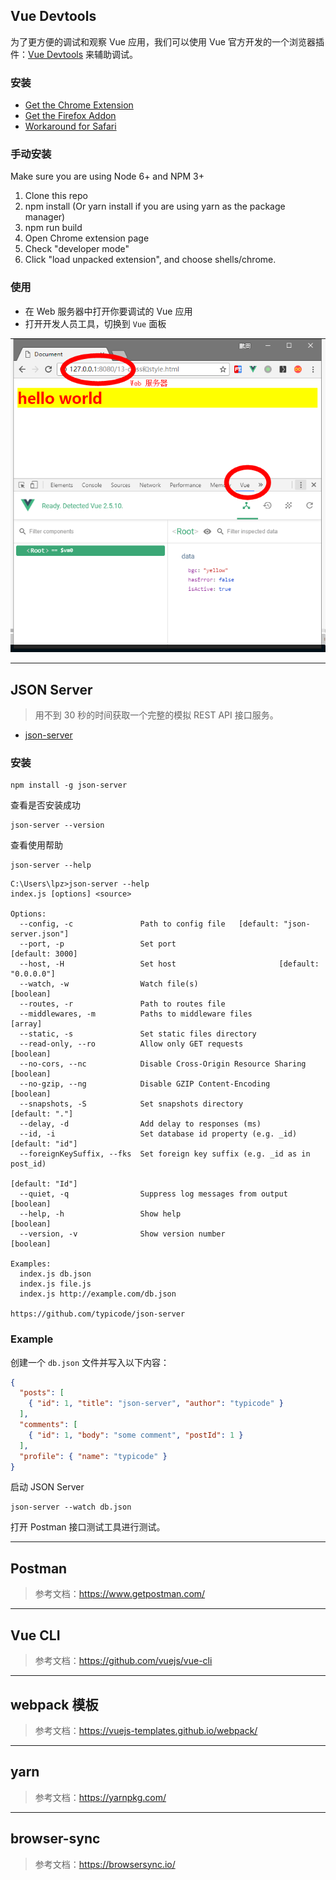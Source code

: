 ## Vue Devtools

为了更方便的调试和观察 Vue 应用，我们可以使用 Vue 官方开发的一个浏览器插件：[Vue Devtools](https://github.com/vuejs/vue-devtools) 来辅助调试。

### 安装

- [Get the Chrome Extension](https://chrome.google.com/webstore/detail/vuejs-devtools/nhdogjmejiglipccpnnnanhbledajbpd)
- [Get the Firefox Addon](https://addons.mozilla.org/en-US/firefox/addon/vue-js-devtools/)
- [Workaround for Safari](https://github.com/vuejs/vue-devtools/blob/master/docs/workaround-for-safari.md)

### 手动安装

Make sure you are using Node 6+ and NPM 3+

1. Clone this repo
2. npm install (Or yarn install if you are using yarn as the package manager)
3. npm run build
4. Open Chrome extension page
5. Check "developer mode"
6. Click "load unpacked extension", and choose shells/chrome.


### 使用

- 在 Web 服务器中打开你要调试的 Vue 应用
- 打开开发人员工具，切换到 `Vue` 面板

![](dev-and-debug/dev-and-debug0.png)

---

## JSON Server

> 用不到 30 秒的时间获取一个完整的模拟 REST API 接口服务。

- [json-server](https://github.com/typicode/json-server)

### 安装

```shell
npm install -g json-server
```

查看是否安装成功

```shell
json-server --version
```

查看使用帮助

```shell
json-server --help
```

```
C:\Users\lpz>json-server --help
index.js [options] <source>

Options:
  --config, -c               Path to config file   [default: "json-server.json"]
  --port, -p                 Set port                            [default: 3000]
  --host, -H                 Set host                       [default: "0.0.0.0"]
  --watch, -w                Watch file(s)                             [boolean]
  --routes, -r               Path to routes file
  --middlewares, -m          Paths to middleware files                   [array]
  --static, -s               Set static files directory
  --read-only, --ro          Allow only GET requests                   [boolean]
  --no-cors, --nc            Disable Cross-Origin Resource Sharing     [boolean]
  --no-gzip, --ng            Disable GZIP Content-Encoding             [boolean]
  --snapshots, -S            Set snapshots directory              [default: "."]
  --delay, -d                Add delay to responses (ms)
  --id, -i                   Set database id property (e.g. _id) [default: "id"]
  --foreignKeySuffix, --fks  Set foreign key suffix (e.g. _id as in post_id)
                                                                 [default: "Id"]
  --quiet, -q                Suppress log messages from output         [boolean]
  --help, -h                 Show help                                 [boolean]
  --version, -v              Show version number                       [boolean]

Examples:
  index.js db.json
  index.js file.js
  index.js http://example.com/db.json

https://github.com/typicode/json-server

```

### Example

创建一个 `db.json` 文件并写入以下内容：

```json
{
  "posts": [
    { "id": 1, "title": "json-server", "author": "typicode" }
  ],
  "comments": [
    { "id": 1, "body": "some comment", "postId": 1 }
  ],
  "profile": { "name": "typicode" }
}
```

启动 JSON Server

```shell
json-server --watch db.json
```

打开 Postman 接口测试工具进行测试。

---

## Postman

> 参考文档：https://www.getpostman.com/

---

## Vue CLI

> 参考文档：https://github.com/vuejs/vue-cli

---

## webpack 模板

> 参考文档：https://vuejs-templates.github.io/webpack/

---

## yarn

> 参考文档：https://yarnpkg.com/

---

## browser-sync

> 参考文档：https://browsersync.io/
